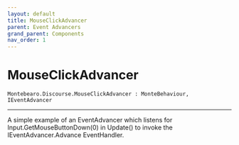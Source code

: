 ```yaml
---
layout: default
title: MouseClickAdvancer
parent: Event Advancers
grand_parent: Components
nav_order: 1
---
```


# MouseClickAdvancer

```
Montebearo.Discourse.MouseClickAdvancer : MonteBehaviour, IEventAdvancer
```

---

A simple example of an EventAdvancer which listens for Input.GetMouseButtonDown(0) in Update() to invoke the IEventAdvancer.Advance EventHandler. 
